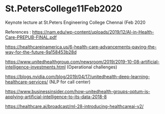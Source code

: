 # St.PetersCollege11Feb2020
Keynote lecture at St.Peters Engineering College Chennai (Feb 2020


References : 
https://nam.edu/wp-content/uploads/2019/12/AI-in-Health-Care-PREPUB-FINAL.pdf

https://healthcareinamerica.us/6-health-care-advancements-paving-the-way-for-the-future-9a158453b28d

https://www.unitedhealthgroup.com/newsroom/2019/2019-10-08-artificial-intelligence-investments.html (Operational challenges)

https://blogs.nvidia.com/blog/2019/04/17/unitedhealth-deep-learning-healthcare-services/ (NLP for call center)

https://www.businessinsider.com/how-unitedhealth-groups-optum-is-applying-artificial-intelligence-to-its-data-2018-8

https://healthcare.ai/broadcast/ml-28-introducing-healthcareai-v2/ 
